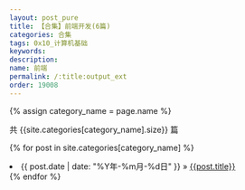 ```yaml
---
layout: post_pure
title: 【合集】前端开发(6篇)
categories: 合集
tags: 0x10_计算机基础
keywords:
description:
name: 前端
permalink: /:title:output_ext
order: 19008
---
```



{% assign category_name = page.name %}

共 {{site.categories[category_name].size}} 篇

{% for post in site.categories[category_name] %}
  <li>
    <span>{{ post.date | date: "%Y年-%m月-%d日" }}</span> &raquo;
    <a href="{{ post.url }}">{{post.title}}</a>
  </li>
{% endfor %}
